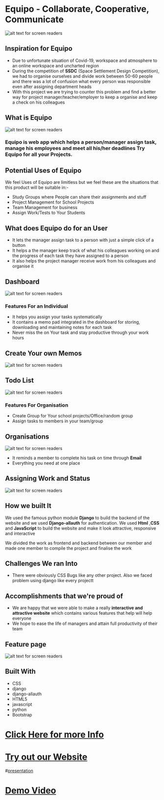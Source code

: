 # **Equipo** - Collaborate, Cooperative, Communicate

![alt text for screen readers](/Images/Logo.jpg "Logo")

## Inspiration for Equipo

- Due to unfortunate situation of Covid-19, workspace and atmosphere to an online workspace and uncharted region
- During the competition of **SSDC** (Space Settlement Design Competition), we had to organise ourselves and divide work between 50-60 people and there was a lot of confusion what every person was responsible even after assigning department heads
- With this project we are trying to counter this problem and find a better way for project manager/teacher/employer to keep a organise and keep a check on his colleagues

## What is Equipo

![alt text for screen readers](/Images/Landingpages.jpg "Logo")

### Equipo is web app which helps a person/manager assign task, manage his employees and meet all his/her deadlines **Try Equipo** for all your Projects.

## Potential Uses of Equipo

We feel Uses of Equipo are limitless but we feel these are the situations that this product will be suitable in:-

- Study Groups where People can share their assignments and stuff
- Project Management for School Projects
- Team Management for business
- Assign Work/Tests to Your Students

## What does Equipo do for an User

- It lets the manager assign task to a person with just a simple click of a button
- It helps a the manager keep track of what his colleagues working on and the progress of each task they have assigned to a person
- It also helps the project manager receive work from his colleagues and organise it

## Dashboard

![alt text for screen readers](/Images/dashboard.jpg "Logo")

### Features For an Individual

- It helps you assign your tasks systematically
- It contains a memo pad integrated in the dashboard for storing, downloading and maintaining notes for each task
- Never miss the on Your task and stay productive through your work hours

## Create Your own Memos

![alt text for screen readers](/Images/doddle.jpg "Logo")

## Todo List

![alt text for screen readers](/Images/todo.jpg "Logo")

### Features For Organisation

- Create Group for Your school projects/Office/random group
- Assign tasks to members in your team/group

## Organisations

![alt text for screen readers](/Images/organisa1.jpg "Logo")

- It reminds a member to complete his task on time through **Email**
- Everything you need at one place

## Assigning Work and Status

![alt text for screen readers](/Images/assignwork.jpg "Logo")

## How we built It

We used the famous python module **Django** to build the backend of the website and we used **Django-allauth** for authentication. We used **Html** ,**CSS** and **JavaScript** to build the website and make it look attractive, responsive and interactive

<p>We divided the work as frontend and backend between our member and made one member to compile the project and finalise the work</p>

## Challenges We ran Into

- There were obviously CSS Bugs like any other project. Also we faced problem using django like every projectt

## Accomplishments that we're proud of

- We are happy that we were able to make a really **interactive and attractive website** which contains various features that help will help everyone
- We hope to ease the life of managers and attain full productivity of their team

## Feature page

![alt text for screen readers](/Images/features.jpg "Logo")

## Built With

- CSS
- django
- django-allauth
- HTML5
- javascript
- python
- Bootstrap

# [Click Here for more Info](https://bit.ly/3xL8OxI)

# [Try out our Website](https://equipo-project.herokuapp.com/)

#[presentation](https://docs.google.com/presentation/d/12SqYRDkcCXOGpNnxQFeJyFoydmbgozEbv8DOTtEdGQE/edit?usp=sharing)

# [Demo Video](https://youtu.be/-0RiDkp5-F8)
